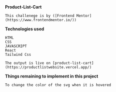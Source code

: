 **Product-List-Cart**
```
This challenege is by ([Frontend Mentor](https://www.frontendmentor.io/))
```
**Technologies used**
```
HTML
CSS
JAVASCRIPT
React
Tailwind Css
```

```
The output is live on [product-list-cart] (https://productlistwebsite.vercel.app/)
```

**Things remaining to implement in this project**
```
To change the color of the svg when it is hovered
```
